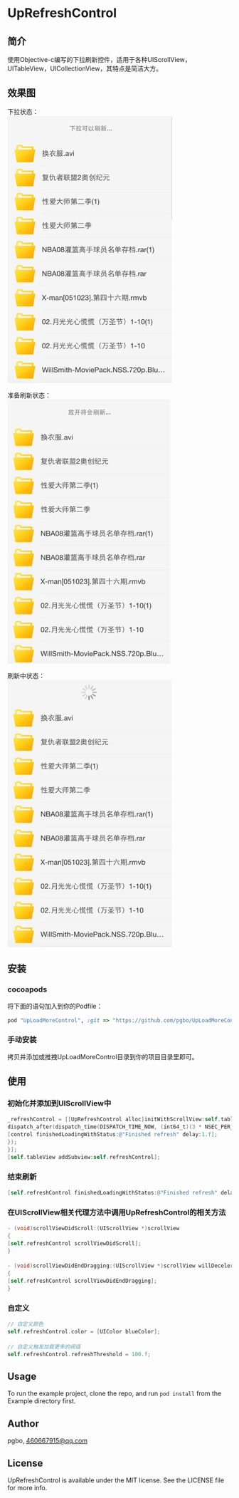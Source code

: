 # UpRefreshControl

## 简介

使用Objective-c编写的下拉刷新控件，适用于各种UIScrollView，UITableView，UICollectionView，其特点是简洁大方。

## 效果图
下拉状态：  
![下拉可以刷新...](/Snapshoot/snapshoot_0.jpg)

准备刷新状态：    
![释放将会刷新...](/Snapshoot/snapshoot_1.jpg)

刷新中状态：    
![刷新中...](/Snapshoot/snapshoot_2.jpg)

## 安装
### cocoapods
将下面的语句加入到你的Podfile：
```ruby
pod "UpLoadMoreControl", :git => "https://github.com/pgbo/UpLoadMoreControl.git"
```

### 手动安装
拷贝并添加或推拽UpLoadMoreControl目录到你的项目目录里即可。

## 使用
### 初始化并添加到UIScrollView中
```` objective-c
_refreshControl = [[UpRefreshControl alloc]initWithScrollView:self.tableView action:^(UpRefreshControl *control){
dispatch_after(dispatch_time(DISPATCH_TIME_NOW, (int64_t)(3 * NSEC_PER_SEC)), dispatch_get_main_queue(), ^{
[control finishedLoadingWithStatus:@"Finished refresh" delay:1.f];
});
}];
[self.tableView addSubview:self.refreshControl];
````

### 结束刷新
```` objective-c
[self.refreshControl finishedLoadingWithStatus:@"Finished refresh" delay:1.f];
````

### 在UIScrollView相关代理方法中调用UpRefreshControl的相关方法
```` objective-c
- (void)scrollViewDidScroll:(UIScrollView *)scrollView
{
[self.refreshControl scrollViewDidScroll];
}

- (void)scrollViewDidEndDragging:(UIScrollView *)scrollView willDecelerate:(BOOL)decelerate
{
[self.refreshControl scrollViewDidEndDragging];
}
````

### 自定义
```` objective-c
// 自定义颜色
self.refreshControl.color = [UIColor blueColor];

// 自定义触发加载更多的阀值
self.refreshControl.refreshThreshold = 100.f;
````

## Usage

To run the example project, clone the repo, and run `pod install` from the Example directory first.

## Author

pgbo, 460667915@qq.com

## License

UpRefreshControl is available under the MIT license. See the LICENSE file for more info.
